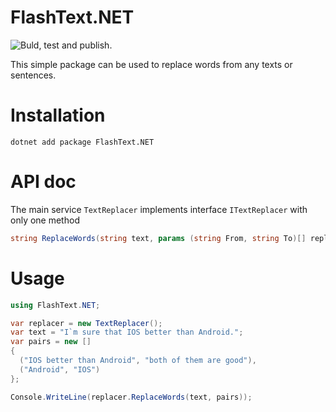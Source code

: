 # FlashText.NET
![Buld, test and publish.](https://github.com/Caballero77/FlashText.NET/workflows/Buld,%20test%20and%20publish./badge.svg)

This simple package can be used to replace words from any texts or sentences.

# Installation
```dotnet add package FlashText.NET```

# API doc
The main service ```TextReplacer``` implements interface ```ITextReplacer``` with only one method
```csharp
string ReplaceWords(string text, params (string From, string To)[] replacementPairs);
```

# Usage
```csharp
using FlashText.NET;

var replacer = new TextReplacer();
var text = "I`m sure that IOS better than Android.";
var pairs = new []
{
  ("IOS better than Android", "both of them are good"),
  ("Android", "IOS")
};

Console.WriteLine(replacer.ReplaceWords(text, pairs));
```